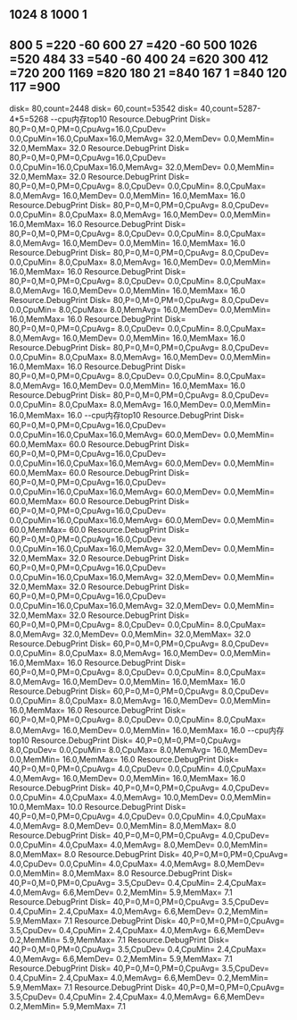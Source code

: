 1024 8
1000 1
-------------------------------------------------------
800 5    =220 -60
600 27   =420 -60
500 1026 =520 
484 33   =540 -60
400 24   =620
300 412  =720
200 1169 =820
180 21   =840
167 1    =840
120 117  =900
-------------------------------------------------------
disk=   80,count=2448
disk=   60,count=53542
disk=   40,count=5287-4*5=5268
--cpu内存top10
Resource.DebugPrint Disk=  80,P=0,M=0,PM=0,CpuAvg=16.0,CpuDev= 0.0,CpuMin=16.0,CpuMax=16.0,MemAvg= 32.0,MemDev=  0.0,MemMin= 32.0,MemMax= 32.0
Resource.DebugPrint Disk=  80,P=0,M=0,PM=0,CpuAvg=16.0,CpuDev= 0.0,CpuMin=16.0,CpuMax=16.0,MemAvg= 32.0,MemDev=  0.0,MemMin= 32.0,MemMax= 32.0
Resource.DebugPrint Disk=  80,P=0,M=0,PM=0,CpuAvg= 8.0,CpuDev= 0.0,CpuMin= 8.0,CpuMax= 8.0,MemAvg= 16.0,MemDev=  0.0,MemMin= 16.0,MemMax= 16.0
Resource.DebugPrint Disk=  80,P=0,M=0,PM=0,CpuAvg= 8.0,CpuDev= 0.0,CpuMin= 8.0,CpuMax= 8.0,MemAvg= 16.0,MemDev=  0.0,MemMin= 16.0,MemMax= 16.0
Resource.DebugPrint Disk=  80,P=0,M=0,PM=0,CpuAvg= 8.0,CpuDev= 0.0,CpuMin= 8.0,CpuMax= 8.0,MemAvg= 16.0,MemDev=  0.0,MemMin= 16.0,MemMax= 16.0
Resource.DebugPrint Disk=  80,P=0,M=0,PM=0,CpuAvg= 8.0,CpuDev= 0.0,CpuMin= 8.0,CpuMax= 8.0,MemAvg= 16.0,MemDev=  0.0,MemMin= 16.0,MemMax= 16.0
Resource.DebugPrint Disk=  80,P=0,M=0,PM=0,CpuAvg= 8.0,CpuDev= 0.0,CpuMin= 8.0,CpuMax= 8.0,MemAvg= 16.0,MemDev=  0.0,MemMin= 16.0,MemMax= 16.0
Resource.DebugPrint Disk=  80,P=0,M=0,PM=0,CpuAvg= 8.0,CpuDev= 0.0,CpuMin= 8.0,CpuMax= 8.0,MemAvg= 16.0,MemDev=  0.0,MemMin= 16.0,MemMax= 16.0
Resource.DebugPrint Disk=  80,P=0,M=0,PM=0,CpuAvg= 8.0,CpuDev= 0.0,CpuMin= 8.0,CpuMax= 8.0,MemAvg= 16.0,MemDev=  0.0,MemMin= 16.0,MemMax= 16.0
Resource.DebugPrint Disk=  80,P=0,M=0,PM=0,CpuAvg= 8.0,CpuDev= 0.0,CpuMin= 8.0,CpuMax= 8.0,MemAvg= 16.0,MemDev=  0.0,MemMin= 16.0,MemMax= 16.0
Resource.DebugPrint Disk=  80,P=0,M=0,PM=0,CpuAvg= 8.0,CpuDev= 0.0,CpuMin= 8.0,CpuMax= 8.0,MemAvg= 16.0,MemDev=  0.0,MemMin= 16.0,MemMax= 16.0
Resource.DebugPrint Disk=  80,P=0,M=0,PM=0,CpuAvg= 8.0,CpuDev= 0.0,CpuMin= 8.0,CpuMax= 8.0,MemAvg= 16.0,MemDev=  0.0,MemMin= 16.0,MemMax= 16.0
--cpu内存top10
Resource.DebugPrint Disk=  60,P=0,M=0,PM=0,CpuAvg=16.0,CpuDev= 0.0,CpuMin=16.0,CpuMax=16.0,MemAvg= 60.0,MemDev=  0.0,MemMin= 60.0,MemMax= 60.0
Resource.DebugPrint Disk=  60,P=0,M=0,PM=0,CpuAvg=16.0,CpuDev= 0.0,CpuMin=16.0,CpuMax=16.0,MemAvg= 60.0,MemDev=  0.0,MemMin= 60.0,MemMax= 60.0
Resource.DebugPrint Disk=  60,P=0,M=0,PM=0,CpuAvg=16.0,CpuDev= 0.0,CpuMin=16.0,CpuMax=16.0,MemAvg= 60.0,MemDev=  0.0,MemMin= 60.0,MemMax= 60.0
Resource.DebugPrint Disk=  60,P=0,M=0,PM=0,CpuAvg=16.0,CpuDev= 0.0,CpuMin=16.0,CpuMax=16.0,MemAvg= 60.0,MemDev=  0.0,MemMin= 60.0,MemMax= 60.0
Resource.DebugPrint Disk=  60,P=0,M=0,PM=0,CpuAvg=16.0,CpuDev= 0.0,CpuMin=16.0,CpuMax=16.0,MemAvg= 32.0,MemDev=  0.0,MemMin= 32.0,MemMax= 32.0
Resource.DebugPrint Disk=  60,P=0,M=0,PM=0,CpuAvg=16.0,CpuDev= 0.0,CpuMin=16.0,CpuMax=16.0,MemAvg= 32.0,MemDev=  0.0,MemMin= 32.0,MemMax= 32.0
Resource.DebugPrint Disk=  60,P=0,M=0,PM=0,CpuAvg=16.0,CpuDev= 0.0,CpuMin=16.0,CpuMax=16.0,MemAvg= 32.0,MemDev=  0.0,MemMin= 32.0,MemMax= 32.0
Resource.DebugPrint Disk=  60,P=0,M=0,PM=0,CpuAvg= 8.0,CpuDev= 0.0,CpuMin= 8.0,CpuMax= 8.0,MemAvg= 32.0,MemDev=  0.0,MemMin= 32.0,MemMax= 32.0
Resource.DebugPrint Disk=  60,P=0,M=0,PM=0,CpuAvg= 8.0,CpuDev= 0.0,CpuMin= 8.0,CpuMax= 8.0,MemAvg= 16.0,MemDev=  0.0,MemMin= 16.0,MemMax= 16.0
Resource.DebugPrint Disk=  60,P=0,M=0,PM=0,CpuAvg= 8.0,CpuDev= 0.0,CpuMin= 8.0,CpuMax= 8.0,MemAvg= 16.0,MemDev=  0.0,MemMin= 16.0,MemMax= 16.0
Resource.DebugPrint Disk=  60,P=0,M=0,PM=0,CpuAvg= 8.0,CpuDev= 0.0,CpuMin= 8.0,CpuMax= 8.0,MemAvg= 16.0,MemDev=  0.0,MemMin= 16.0,MemMax= 16.0
Resource.DebugPrint Disk=  60,P=0,M=0,PM=0,CpuAvg= 8.0,CpuDev= 0.0,CpuMin= 8.0,CpuMax= 8.0,MemAvg= 16.0,MemDev=  0.0,MemMin= 16.0,MemMax= 16.0
--cpu内存top10
Resource.DebugPrint Disk=  40,P=0,M=0,PM=0,CpuAvg= 8.0,CpuDev= 0.0,CpuMin= 8.0,CpuMax= 8.0,MemAvg= 16.0,MemDev=  0.0,MemMin= 16.0,MemMax= 16.0
Resource.DebugPrint Disk=  40,P=0,M=0,PM=0,CpuAvg= 4.0,CpuDev= 0.0,CpuMin= 4.0,CpuMax= 4.0,MemAvg= 16.0,MemDev=  0.0,MemMin= 16.0,MemMax= 16.0
Resource.DebugPrint Disk=  40,P=0,M=0,PM=0,CpuAvg= 4.0,CpuDev= 0.0,CpuMin= 4.0,CpuMax= 4.0,MemAvg= 10.0,MemDev=  0.0,MemMin= 10.0,MemMax= 10.0
Resource.DebugPrint Disk=  40,P=0,M=0,PM=0,CpuAvg= 4.0,CpuDev= 0.0,CpuMin= 4.0,CpuMax= 4.0,MemAvg=  8.0,MemDev=  0.0,MemMin=  8.0,MemMax=  8.0
Resource.DebugPrint Disk=  40,P=0,M=0,PM=0,CpuAvg= 4.0,CpuDev= 0.0,CpuMin= 4.0,CpuMax= 4.0,MemAvg=  8.0,MemDev=  0.0,MemMin=  8.0,MemMax=  8.0
Resource.DebugPrint Disk=  40,P=0,M=0,PM=0,CpuAvg= 4.0,CpuDev= 0.0,CpuMin= 4.0,CpuMax= 4.0,MemAvg=  8.0,MemDev=  0.0,MemMin=  8.0,MemMax=  8.0
Resource.DebugPrint Disk=  40,P=0,M=0,PM=0,CpuAvg= 3.5,CpuDev= 0.4,CpuMin= 2.4,CpuMax= 4.0,MemAvg=  6.6,MemDev=  0.2,MemMin=  5.9,MemMax=  7.1
Resource.DebugPrint Disk=  40,P=0,M=0,PM=0,CpuAvg= 3.5,CpuDev= 0.4,CpuMin= 2.4,CpuMax= 4.0,MemAvg=  6.6,MemDev=  0.2,MemMin=  5.9,MemMax=  7.1
Resource.DebugPrint Disk=  40,P=0,M=0,PM=0,CpuAvg= 3.5,CpuDev= 0.4,CpuMin= 2.4,CpuMax= 4.0,MemAvg=  6.6,MemDev=  0.2,MemMin=  5.9,MemMax=  7.1
Resource.DebugPrint Disk=  40,P=0,M=0,PM=0,CpuAvg= 3.5,CpuDev= 0.4,CpuMin= 2.4,CpuMax= 4.0,MemAvg=  6.6,MemDev=  0.2,MemMin=  5.9,MemMax=  7.1
Resource.DebugPrint Disk=  40,P=0,M=0,PM=0,CpuAvg= 3.5,CpuDev= 0.4,CpuMin= 2.4,CpuMax= 4.0,MemAvg=  6.6,MemDev=  0.2,MemMin=  5.9,MemMax=  7.1
Resource.DebugPrint Disk=  40,P=0,M=0,PM=0,CpuAvg= 3.5,CpuDev= 0.4,CpuMin= 2.4,CpuMax= 4.0,MemAvg=  6.6,MemDev=  0.2,MemMin=  5.9,MemMax=  7.1